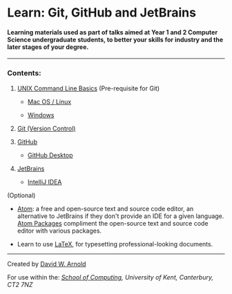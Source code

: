 # Learn: Git, GitHub and JetBrains

#### Learning materials used as part of talks aimed at Year 1 and 2 Computer Science undergraduate students, to better your skills for industry and the later stages of your degree.

---

### <a name="contents"></a>Contents:

1. [UNIX Command Line Basics](sections/unix.md#unix) (Pre-requisite for Git)

    - [Mac OS / Linux](sections/unix.md#macos)
    
    - [Windows](sections/unix.md#windows)

2. [Git (Version Control)](sections/git.md#git)

3. [GitHub](sections/github.md#gitHub)

    - [GitHub Desktop](sections/github.md#github_desktop")

4. [JetBrains](sections/jetbrains.md#jetbrains)

    - [IntelliJ IDEA](sections/jetbrains.md#intellij)

(Optional)

- <a href="https://atom.io/" target="_blank">Atom</a>: a free and open-source text and source code editor, an alternative to JetBrains if they don't provide an IDE for a given language. <a href="https://atom.io/packages" target="_blank">Atom Packages</a> compliment the open-source text and source code editor with various packages.

- Learn to use <a href="https://www.overleaf.com/learn/latex/Learn_LaTeX_in_30_minutes" target="_blank">LaTeX</a>, for typesetting professional-looking documents.

---

Created by <a href="https://GitHub.com/d-w-arnold" target="_blank">David W. Arnold</a>
    
For use within the: *<a href="https://www.cs.kent.ac.uk/" target="_blank">School of Computing</a>, University of Kent, Canterbury, CT2 7NZ*

